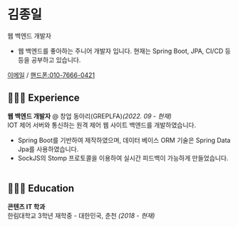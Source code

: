 # 김종일
웹 백엔드 개발자<br>

 * 웹 백엔드를 좋아하는 주니어 개발자 입니다. 현재는 Spring Boot, JPA, CI/CD 등등을 공부하고 있습니다.

[이메일](mailto:whddlf0504@icloud.com.com) / [핸드폰:010-7666-0421](010-7666-0421)

## 👨🏻‍💻 Experience

**웹 백엔드 개발자** @ 창업 동아리(GREPLFA)_(2022. 09 - 현재)_<br>
IOT 제어 서버와 통신하는 원격 제어 웹 사이트 백엔드를 개발하였습니다.

* Spring Boot를 기반하여 제작하였으며, 데이터 베이스 ORM 기술은 Spring Data Jpa를 사용하였습니다.
* SockJS의 Stomp 프로토콜을 이용하여 실시간 피드백이 가능하게 만들었습니다.
	<br><br>
	
## 👨🏻‍🎓 Education

**콘텐츠 IT 학과**<br>
한림대학교 3학년 재학중 - 대한민국, 춘천 _(2018 - 현재)_ <br>
